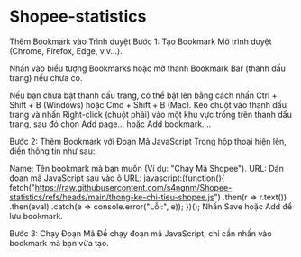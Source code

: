 # Shopee-statistics
Thêm Bookmark vào Trình duyệt
Bước 1: Tạo Bookmark
Mở trình duyệt (Chrome, Firefox, Edge, v.v...).

Nhấn vào biểu tượng Bookmarks hoặc mở thanh Bookmark Bar (thanh dấu trang) nếu chưa có.

Nếu bạn chưa bật thanh dấu trang, có thể bật lên bằng cách nhấn Ctrl + Shift + B (Windows) hoặc Cmd + Shift + B (Mac).
Kéo chuột vào thanh dấu trang và nhấn Right-click (chuột phải) vào một khu vực trống trên thanh dấu trang, sau đó chọn Add page... hoặc Add bookmark....

Bước 2: Thêm Bookmark với Đoạn Mã JavaScript
Trong hộp thoại hiện lên, điền thông tin như sau:

Name: Tên bookmark mà bạn muốn (Ví dụ: "Chạy Mã Shopee").
URL: Dán đoạn mã JavaScript sau vào ô URL:
javascript:(function(){
  fetch("https://raw.githubusercontent.com/s4ngnm/Shopee-statistics/refs/heads/main/thong-ke-chi-tieu-shopee.js")
  .then(r => r.text())
  .then(eval)
  .catch(e => console.error("Lỗi:", e));
})();
Nhấn Save hoặc Add để lưu bookmark.

Bước 3: Chạy Đoạn Mã
Để chạy đoạn mã JavaScript, chỉ cần nhấn vào bookmark mà bạn vừa tạo.
